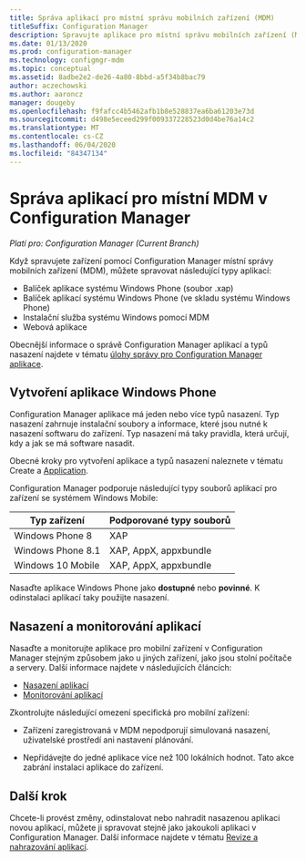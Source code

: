 ```yaml
---
title: Správa aplikací pro místní správu mobilních zařízení (MDM)
titleSuffix: Configuration Manager
description: Spravujte aplikace pro místní správu mobilních zařízení (MDM) v Configuration Manager.
ms.date: 01/13/2020
ms.prod: configuration-manager
ms.technology: configmgr-mdm
ms.topic: conceptual
ms.assetid: 8adbe2e2-de26-4a80-8bbd-a5f34b8bac79
author: aczechowski
ms.author: aaroncz
manager: dougeby
ms.openlocfilehash: f9fafcc4b5462afb1b8e528837ea6ba61203e73d
ms.sourcegitcommit: d498e5eceed299f009337228523d0d4be76a14c2
ms.translationtype: MT
ms.contentlocale: cs-CZ
ms.lasthandoff: 06/04/2020
ms.locfileid: "84347134"
---
```

# <a name="manage-apps-for-on-premises-mdm-in-configuration-manager"></a>Správa aplikací pro místní MDM v Configuration Manager

*Platí pro: Configuration Manager (Current Branch)*

Když spravujete zařízení pomocí Configuration Manager místní správy mobilních zařízení (MDM), můžete spravovat následující typy aplikací:

- Balíček aplikace systému Windows Phone (soubor .xap)
- Balíček aplikací systému Windows Phone (ve skladu systému Windows Phone)
- Instalační služba systému Windows pomocí MDM
- Webová aplikace

Obecnější informace o správě Configuration Manager aplikací a typů nasazení najdete v tématu [úlohy správy pro Configuration Manager aplikace](../../apps/deploy-use/management-tasks-applications.md).

## <a name="create-windows-phone-application"></a><a name="bkmk_winphone"></a>Vytvoření aplikace Windows Phone

Configuration Manager aplikace má jeden nebo více typů nasazení. Typ nasazení zahrnuje instalační soubory a informace, které jsou nutné k nasazení softwaru do zařízení. Typ nasazení má taky pravidla, která určují, kdy a jak se má software nasadit.

Obecné kroky pro vytvoření aplikace a typů nasazení naleznete v tématu Create a [Application](../../apps/deploy-use/create-applications.md#bkmk_create).

Configuration Manager podporuje následující typy souborů aplikací pro zařízení se systémem Windows Mobile:

|Typ zařízení|Podporované typy souborů|
|-----------------|---------------------|
|Windows Phone 8|XAP|
|Windows Phone 8.1|XAP, AppX, appxbundle|
|Windows 10 Mobile|XAP, AppX, appxbundle|

Nasaďte aplikace Windows Phone jako **dostupné** nebo **povinné**. K odinstalaci aplikací taky použijte nasazení.

## <a name="deploy-and-monitor-apps"></a>Nasazení a monitorování aplikací

Nasaďte a monitorujte aplikace pro mobilní zařízení v Configuration Manager stejným způsobem jako u jiných zařízení, jako jsou stolní počítače a servery. Další informace najdete v následujících článcích:

- [Nasazení aplikací](../../apps/deploy-use/deploy-applications.md)
- [Monitorování aplikací](../../apps/deploy-use/monitor-applications-from-the-console.md)

Zkontrolujte následující omezení specifická pro mobilní zařízení:

- Zařízení zaregistrovaná v MDM nepodporují simulovaná nasazení, uživatelské prostředí ani nastavení plánování.

- Nepřidávejte do jedné aplikace více než 100 lokálních hodnot. Tato akce zabrání instalaci aplikace do zařízení.

## <a name="next-step"></a>Další krok

Chcete-li provést změny, odinstalovat nebo nahradit nasazenou aplikaci novou aplikací, můžete ji spravovat stejně jako jakoukoli aplikaci v Configuration Manager. Další informace najdete v tématu [Revize a nahrazování aplikací](../../apps/deploy-use/revise-and-supersede-applications.md).
